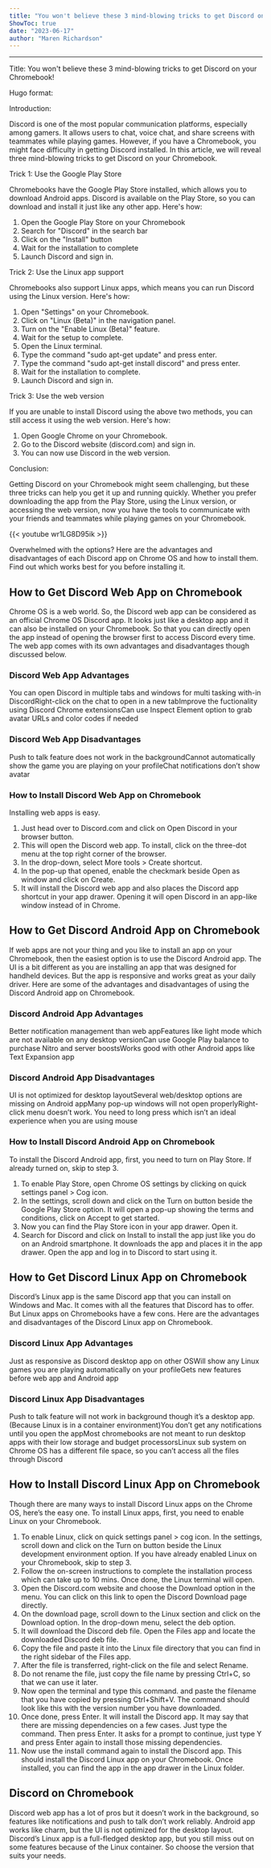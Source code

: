 ```yaml
---
title: "You won't believe these 3 mind-blowing tricks to get Discord on your Chromebook!"
ShowToc: true 
date: "2023-06-17"
author: "Maren Richardson"
---
```

*****
Title: You won't believe these 3 mind-blowing tricks to get Discord on your Chromebook!

Hugo format:

Introduction:

Discord is one of the most popular communication platforms, especially among gamers. It allows users to chat, voice chat, and share screens with teammates while playing games. However, if you have a Chromebook, you might face difficulty in getting Discord installed. In this article, we will reveal three mind-blowing tricks to get Discord on your Chromebook.

Trick 1: Use the Google Play Store

Chromebooks have the Google Play Store installed, which allows you to download Android apps. Discord is available on the Play Store, so you can download and install it just like any other app. Here's how:

1. Open the Google Play Store on your Chromebook
2. Search for "Discord" in the search bar
3. Click on the "Install" button
4. Wait for the installation to complete
5. Launch Discord and sign in.

Trick 2: Use the Linux app support

Chromebooks also support Linux apps, which means you can run Discord using the Linux version. Here's how:

1. Open "Settings" on your Chromebook.
2. Click on "Linux (Beta)" in the navigation panel.
3. Turn on the "Enable Linux (Beta)" feature.
4. Wait for the setup to complete.
5. Open the Linux terminal.
6. Type the command "sudo apt-get update" and press enter.
7. Type the command "sudo apt-get install discord" and press enter.
8. Wait for the installation to complete.
9. Launch Discord and sign in.

Trick 3: Use the web version

If you are unable to install Discord using the above two methods, you can still access it using the web version. Here's how:

1. Open Google Chrome on your Chromebook.
2. Go to the Discord website (discord.com) and sign in.
3. You can now use Discord in the web version.

Conclusion:

Getting Discord on your Chromebook might seem challenging, but these three tricks can help you get it up and running quickly. Whether you prefer downloading the app from the Play Store, using the Linux version, or accessing the web version, now you have the tools to communicate with your friends and teammates while playing games on your Chromebook.

{{< youtube wr1LG8D95ik >}} 



Overwhelmed with the options? Here are the advantages and disadvantages of each Discord app on Chrome OS and how to install them. Find out which works best for you before installing it.

 
## How to Get Discord Web App on Chromebook


Chrome OS is a web world. So, the Discord web app can be considered as an official Chrome OS Discord app. It looks just like a desktop app and it can also be installed on your Chromebook. So that you can directly open the app instead of opening the browser first to access Discord every time. The web app comes with its own advantages and disadvantages though discussed below.

 
### Discord Web App Advantages
 
You can open Discord in multiple tabs and windows for multi tasking with-in DiscordRight-click on the chat to open in a new tabImprove the fuctionality using Discord Chrome extensionsCan use Inspect Element option to grab avatar URLs and color codes if needed
 
### Discord Web App Disadvantages
 
Push to talk feature does not work in the backgroundCannot automatically show the game you are playing on your profileChat notifications don’t show avatar
 
### How to Install Discord Web App on Chromebook


Installing web apps is easy.
1. Just head over to Discord.com and click on Open Discord in your browser button.
2. This will open the Discord web app. To install, click on the three-dot menu at the top right corner of the browser.
3. In the drop-down, select More tools > Create shortcut.
4. In the pop-up that opened, enable the checkmark beside Open as window and click on Create.
5. It will install the Discord web app and also places the Discord app shortcut in your app drawer. Opening it will open Discord in an app-like window instead of in Chrome.

 
## How to Get Discord Android App on Chromebook


If web apps are not your thing and you like to install an app on your Chromebook, then the easiest option is to use the Discord Android app. The UI is a bit different as you are installing an app that was designed for handheld devices. But the app is responsive and works great as your daily driver. Here are some of the advantages and disadvantages of using the Discord Android app on Chromebook.

 
### Discord Android App Advantages
 
Better notification management than web appFeatures like light mode which are not available on any desktop versionCan use Google Play balance to purchase Nitro and server boostsWorks good with other Android apps like Text Expansion app
 
### Discord Android App Disadvantages
 
UI is not optimized for desktop layoutSeveral web/desktop options are missing on Android appMany pop-up windows will not open properlyRight-click menu doesn’t work. You need to long press which isn’t an ideal experience when you are using mouse
 
### How to Install Discord Android App on Chromebook


To install the Discord Android app, first, you need to turn on Play Store. If already turned on, skip to step 3.
1. To enable Play Store, open Chrome OS settings by clicking on quick settings panel > Cog icon.
2. In the settings, scroll down and click on the Turn on button beside the Google Play Store option. It will open a pop-up showing the terms and conditions, click on Accept to get started.
3. Now you can find the Play Store icon in your app drawer. Open it.
4. Search for Discord and click on Install to install the app just like you do on an Android smartphone.
It downloads the app and places it in the app drawer. Open the app and log in to Discord to start using it.

 
## How to Get Discord Linux App on Chromebook


Discord’s Linux app is the same Discord app that you can install on Windows and Mac. It comes with all the features that Discord has to offer. But Linux apps on Chromebooks have a few cons. Here are the advantages and disadvantages of the Discord Linux app on Chromebook.

 
### Discord Linux App Advantages
 
Just as responsive as Discord desktop app on other OSWill show any Linux games you are playing automatically on your profileGets new features before web app and Android app
 
### Discord Linux App Disadvantages
 
Push to talk feature will not work in background though it’s a desktop app. (Because Linux is in a container environment)You don’t get any notifications until you open the appMost chromebooks are not meant to run desktop apps with their low storage and budget processorsLinux sub system on Chrome OS has a different file space, so you can’t access all the files through Discord
 
## How to Install Discord Linux App on Chromebook


Though there are many ways to install Discord Linux apps on the Chrome OS, here’s the easy one. To install Linux apps, first, you need to enable Linux on your Chromebook. 
1. To enable Linux, click on quick settings panel > cog icon. In the settings, scroll down and click on the Turn on button beside the Linux development environment option. If you have already enabled Linux on your Chromebook, skip to step 3. 
2. Follow the on-screen instructions to complete the installation process which can take up to 10 mins. Once done, the Linux terminal will open.
3. Open the Discord.com website and choose the Download option in the menu. You can click on this link to open the Discord Download page directly.
4. On the download page, scroll down to the Linux section and click on the Download option. In the drop-down menu, select the deb option.
5. It will download the Discord deb file. Open the Files app and locate the downloaded Discord deb file.
6. Copy the file and paste it into the Linux file directory that you can find in the right sidebar of the Files app.
7. After the file is transferred, right-click on the file and select Rename.
8. Do not rename the file, just copy the file name by pressing Ctrl+C, so that we can use it later.
9. Now open the terminal and type this command.
and paste the filename that you have copied by pressing Ctrl+Shift+V. The command should look like this with the version number you have downloaded.
10. Once done, press Enter. It will install the Discord app. It may say that there are missing dependencies on a few cases. Just type the command.
Then press Enter. It asks for a prompt to continue, just type Y and press Enter again to install those missing dependencies.
11. Now use the install command again to install the Discord app.
This should install the Discord Linux app on your Chromebook. Once installed, you can find the app in the app drawer in the Linux folder.

 
## Discord on Chromebook


Discord web app has a lot of pros but it doesn’t work in the background, so features like notifications and push to talk don’t work reliably. Android app works like charm, but the UI is not optimized for the desktop layout. Discord’s Linux app is a full-fledged desktop app, but you still miss out on some features because of the Linux container. So choose the version that suits your needs. 




